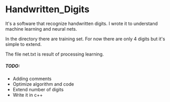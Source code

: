# Handwritten_Digits
It's a software that recognize handwritten digits. I wrote it to understand machine learning and neural nets.

In the directory there are training set. For now there are only 4 digits but it's simple to extend.

The file net.txt is result of processing learning.

##### TODO:
* Adding comments
* Optimize algorithm and code
* Extend number of digits
* Write it in c++
